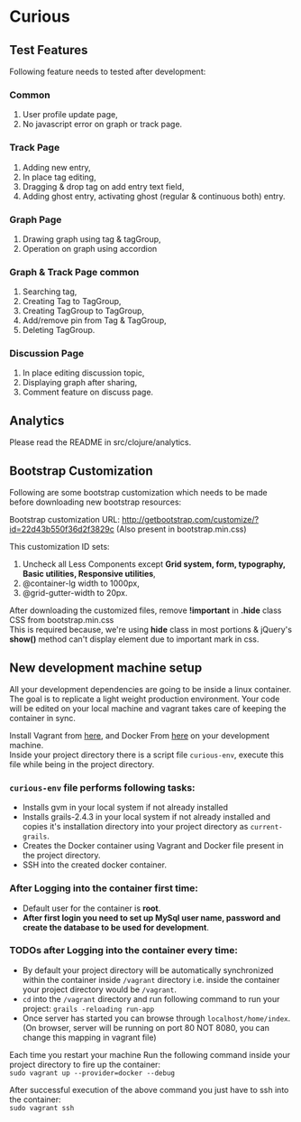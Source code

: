 Curious
=======

## Test Features

Following feature needs to tested after development:

### Common

1. User profile update page,
2. No javascript error on graph or track page.

### Track Page

1. Adding new entry,
2. In place tag editing,
3. Dragging & drop tag on add entry text field,
4. Adding ghost entry, activating ghost (regular & continuous both) entry.

### Graph Page

1. Drawing graph using tag & tagGroup,
2. Operation on graph using accordion

### Graph & Track Page common

1. Searching tag,
2. Creating Tag to TagGroup,
3. Creating TagGroup to TagGroup,
4. Add/remove pin from Tag & TagGroup,
5. Deleting TagGroup.

### Discussion Page

1. In place editing discussion topic,
2. Displaying graph after sharing,
3. Comment feature on discuss page.

## Analytics

Please read the README in src/clojure/analytics.

## Bootstrap Customization

Following are some bootstrap customization which needs to be made before downloading new bootstrap resources:

Bootstrap customization URL: http://getbootstrap.com/customize/?id=22d43b550f36d2f3829c (Also present in bootstrap.min.css)

This customization ID sets: 
1. Uncheck all Less Components except **Grid system, form, typography, Basic utilities, Responsive utilities**,
2. @container-lg width to 1000px,
3. @grid-gutter-width to 20px.

After downloading the customized files, remove **!important** in **.hide** class CSS from bootstrap.min.css    
This is required because, we're using **hide** class in most portions & jQuery's **show()** method can't display element 
due to important mark in css.


## New development machine setup

All your development dependencies are going to be inside a linux container. The goal is to replicate a light weight 
production environment. Your code will be edited on your local machine and vagrant takes care of keeping the container in sync.

Install Vagrant from [here](https://www.vagrantup.com/downloads.html), and Docker From [here](https://docs.docker.com/installation/) 
on your development machine.    
Inside your project directory there is a script file `curious-env`, execute this file while being in the project directory.    

### `curious-env` file performs following tasks:
 * Installs gvm in your local system if not already installed
 * Installs grails-2.4.3 in your local system if not already installed and copies it's installation directory into your 
 project directory as `current-grails`.
 * Creates the Docker container using Vagrant and Docker file present in the project directory.
 * SSH into the created docker container.

### After Logging into the container first time:
 * Default user for the container is  **root**.
 * **After first login you need to set up MySql user name, password and create the database to be used for development**.

### TODOs after Logging into the container every time:
 * By default your project directory will be automatically synchronized within the container inside `/vagrant` directory 
 i.e. inside the container your project directory would be `/vagrant`.
 * `cd` into the `/vagrant` directory and run following command to run your project:
   `grails -reloading run-app`
 * Once server has started you can browse through `localhost/home/index`.(On browser, server will be running on port 
 80 NOT 8080, you can change this mapping in vagrant file)

Each time you restart your machine Run the following command inside your project directory to fire up the container:    
`sudo vagrant up --provider=docker --debug`

After successful execution of the above command you just have to ssh into the container:    
`sudo vagrant ssh`
